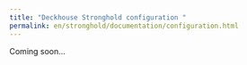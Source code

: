```yaml
---
title: "Deckhouse Stronghold configuration "
permalink: en/stronghold/documentation/configuration.html
---
```


Coming soon...
